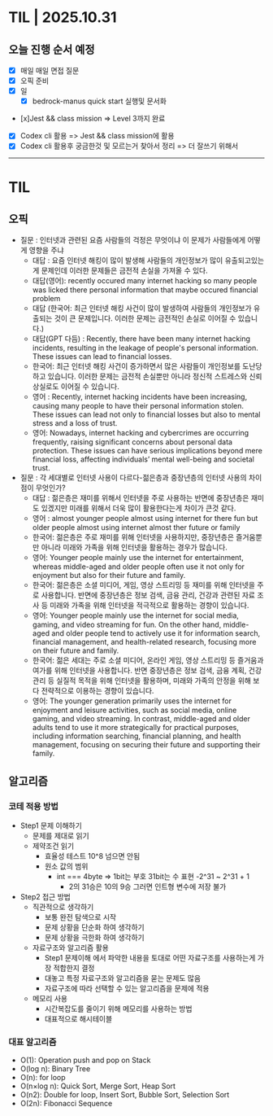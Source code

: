 # TIL | 2025.10.31

## 오늘 진행 순서 예정

-   [x] 매일 매일 면접 질문
-   [x] 오픽 준비
-   [x] 일
    -   [x] bedrock-manus quick start 실행및 문서화
-   [x]Jest && class mission => Level 3까지 완료
-   [x] Codex cli 활용 => Jest && class mission에 활용
-   [x] Codex cli 활용후 궁금한것 및 모르는거 찾아서 정리 => 더 잘쓰기 위해서

---

# TIL

## 오픽

-   질문 : 인터넷과 관련된 요즘 사람들의 걱정은 무엇이냐 이 문제가 사람들에게 어떻게 영향을 주냐
    -   대답 : 요즘 인터넷 해킹이 많이 발생해 사람들의 개인정보가 많이 유출되고있는게 문제인데 이러한 문제들은 금전적 손실을 가져올 수 있다.
    -   대답(영어): recently occured many internet hacking so many people was licked there personal information that maybe occured financial problem
    -   대답 (한국어: 최근 인터넷 해킹 사건이 많이 발생하여 사람들의 개인정보가 유출되는 것이 큰 문제입니다. 이러한 문제는 금전적인 손실로 이어질 수 있습니다.)
    -   대답(GPT 다듬) : Recently, there have been many internet hacking incidents, resulting in the leakage of people's personal information. These issues can lead to financial losses.
    -   한국어: 최근 인터넷 해킹 사건이 증가하면서 많은 사람들이 개인정보를 도난당하고 있습니다. 이러한 문제는 금전적 손실뿐만 아니라 정신적 스트레스와 신뢰 상실로도 이어질 수 있습니다.
    -   영어 : Recently, internet hacking incidents have been increasing, causing many people to have their personal information stolen. These issues can lead not only to financial losses but also to mental stress and a loss of trust.
    -   영어: Nowadays, internet hacking and cybercrimes are occurring frequently, raising significant concerns about personal data protection. These issues can have serious implications beyond mere financial loss, affecting individuals’ mental well-being and societal trust.
-   질문 : 각 세대별로 인터넷 사용이 다르다-젊은층과 중장년층의 인터넷 사용의 차이점이 무엇인가?
    -   대답 : 젊은층은 재미를 위해서 인터넷을 주로 사용하는 반면에 중장년층은 재미도 있겠지만 미래를 위해서 더욱 많이 활용한다는게 차이가 큰것 같다.
    -   영어 : almost younger people almost using internet for there fun but older people almost using internet almost ther future or family
    -   한국어: 젊은층은 주로 재미를 위해 인터넷을 사용하지만, 중장년층은 즐거움뿐만 아니라 미래와 가족을 위해 인터넷을 활용하는 경우가 많습니다.
    -   영어: Younger people mainly use the internet for entertainment, whereas middle-aged and older people often use it not only for enjoyment but also for their future and family.
    -   한국어: 젊은층은 소셜 미디어, 게임, 영상 스트리밍 등 재미를 위해 인터넷을 주로 사용합니다. 반면에 중장년층은 정보 검색, 금융 관리, 건강과 관련된 자료 조사 등 미래와 가족을 위해 인터넷을 적극적으로 활용하는 경향이 있습니다.
    -   영어: Younger people mainly use the internet for social media, gaming, and video streaming for fun. On the other hand, middle-aged and older people tend to actively use it for information search, financial management, and health-related research, focusing more on their future and family.
    -   한국어: 젊은 세대는 주로 소셜 미디어, 온라인 게임, 영상 스트리밍 등 즐거움과 여가를 위해 인터넷을 사용합니다. 반면 중장년층은 정보 검색, 금융 계획, 건강 관리 등 실질적 목적을 위해 인터넷을 활용하며, 미래와 가족의 안정을 위해 보다 전략적으로 이용하는 경향이 있습니다.
    -   영어: The younger generation primarily uses the internet for enjoyment and leisure activities, such as social media, online gaming, and video streaming. In contrast, middle-aged and older adults tend to use it more strategically for practical purposes, including information searching, financial planning, and health management, focusing on securing their future and supporting their family.

## 알고리즘

### 코테 적용 방법

-   Step1 문제 이해하기
    -   문제를 제대로 읽기
    -   제약조건 읽기
        -   효율성 테스트 10^8 넘으면 안됨
        -   원소 값의 범위
            -   int === 4byte => 1bit는 부호 31bit는 수 표현 -2^31 ~ 2^31 + 1
                -   2의 31승은 10의 9승 그러면 인트형 변수에 저장 불가
-   Step2 접근 방법
    -   직관적으로 생각하기
        -   보통 완전 탐색으로 시작
        -   문제 상황을 단순화 하여 생각하기
        -   문제 상황을 극한화 하여 생각하기
    -   자료구조와 알고리즘 활용
        -   Step1 문제이해 에서 파악한 내용을 토대로 어떤 자료구조를 사용하는게 가장 적합한지 결정
        -   대놓고 특정 자료구조와 알고리즘을 묻는 문제도 많음
        -   자료구조에 따라 선택할 수 있는 알고리즘을 문제에 적용
    -   메모리 사용
        -   시간복잡도를 줄이기 위해 메모리를 사용하는 방법
        -   대표적으로 해시테이블

### 대표 알고리즘

-   O(1): Operation push and pop on Stack
-   O(log n): Binary Tree
-   O(n): for loop
-   O(n×log n): Quick Sort, Merge Sort, Heap Sort
-   O(n2): Double for loop, Insert Sort, Bubble Sort, Selection Sort
-   O(2n): Fibonacci Sequence
